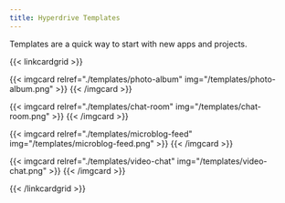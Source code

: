 ```yaml
---
title: Hyperdrive Templates
---
```


Templates are a quick way to start with new apps and projects.

{{< linkcardgrid >}}

{{< imgcard relref="./templates/photo-album" img="/templates/photo-album.png" >}}
{{< /imgcard >}}

{{< imgcard relref="./templates/chat-room" img="/templates/chat-room.png" >}}
{{< /imgcard >}}

{{< imgcard relref="./templates/microblog-feed" img="/templates/microblog-feed.png" >}}
{{< /imgcard >}}

{{< imgcard relref="./templates/video-chat" img="/templates/video-chat.png" >}}
{{< /imgcard >}}

{{< /linkcardgrid >}}